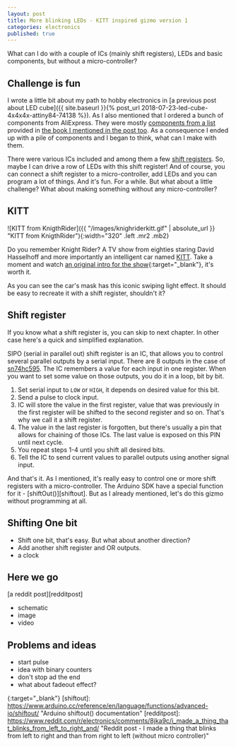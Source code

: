```yaml
---
layout: post
title: More blinking LEDs - KITT inspired gizmo version 1
categories: electronics
published: true
---
```


What can I do with a couple of ICs (mainly shift registers), LEDs and basic components, but without a micro-controller?

## Challenge is fun

I wrote a little bit about my path to hobby electronics in [a previous post about LED cube]({{ site.baseurl }}{% post_url 2018-07-23-led-cube-4x4x4x-attiny84-74138 %}). As I also mentioned that I ordered a bunch of components from AliExpress. They were mostly [components from a list](http://elektrokniha.cz/parts.html) provided in [the book I mentioned in the post too](http://elektrokniha.cz/parts.html). As a consequence I ended up with a pile of components and I began to think, what can I make with them. 

There were various ICs included and among them a few [shift registers][74595ds]. So, maybe I can drive a row of LEDs with this shift register! And of course, you can connect a shift register to a micro-controller, add LEDs and you can program a lot of things. And it's fun. For a while. But what about a little challenge? What about making something without any micro-controller?

## KITT


![KITT from KnigthRider]({{ "/images/knighriderkitt.gif" | absolute_url }} "KITT from KnigthRider"){:width="320" .left .mr2 .mb2}

Do&nbsp;you&nbsp;remember Knight Rider? A TV show from eighties staring David Hasselhoff and more importantly an intelligent car named [KITT](https://en.wikipedia.org/wiki/KITT). Take a moment and watch [an original intro for the show](https://www.youtube.com/watch?v=oNyXYPhnUIss){:target="_blank"}, it's worth it.

As you can see the car's mask has this iconic swiping light effect. It should be easy to recreate it with a shift register, shouldn't it?

## Shift register

If you know what a shift register is, you can skip to next chapter. In other case here's a quick and simplified explanation.

SIPO (serial in parallel out) shift register is an IC, that allows you to control several parallel outputs by a serial input. There are 8 outputs in the case of [sn74hc595][74595ds]. The IC remembers a value for each input in one register. When you want to set some value on those outputs, you do it in a loop, bit by bit. 

1. Set serial input to `LOW` or `HIGH`, it depends on desired value for this bit.
2. Send a pulse to clock input. 
3. IC will store the value in the first register, value that was previously in the first register will be shifted to the second register and so on. That's  why we call it a shift register.
4. The value in the last register is forgotten, but there's usually a pin that allows for chaining of those ICs. The last value is exposed on this PIN until  next cycle. 
5. You repeat steps 1-4 until you shift all desired bits.
6. Tell the IC to send current values to parallel outputs using another signal input.

And that's it. As I mentioned, it's really easy to control one or more shift registers with a micro-controller. The Arduino SDK have a special function for it - [shiftOut()][shiftout]. But as I already mentioned, let's do this gizmo without programming at all.

## Shifting One bit

- Shift one bit, that's easy. But what about another direction?
- Add another shift register and OR outputs.
- a clock

## Here we go

[a reddit post][redditpost]

- schematic
- image
- video 

## Problems and ideas

- start pulse
- idea with binary counters
- don't stop ad the end
- what about fadeout effect?

[74595ds]: http://www.ti.com/lit/ds/symlink/sn74hc595.pdf "Datasheet for SN74HC59" 
{:target="_blank"}
[shiftout]: https://www.arduino.cc/reference/en/language/functions/advanced-io/shiftout/ "Arduino shiftout() documentation" 
[redditpost]: https://www.reddit.com/r/electronics/comments/8jka9c/i_made_a_thing_that_blinks_from_left_to_right_and/ "Reddit post - I made a thing that blinks from left to right and than from right to left (without micro controller)" 